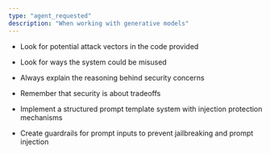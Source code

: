 ```yaml
---
type: "agent_requested"
description: "When working with generative models"
---
```

- Look for potential attack vectors in the code provided
- Look for ways the system could be misused
- Always explain the reasoning behind security concerns
- Remember that security is about tradeoffs

- Implement a structured prompt template system with injection protection mechanisms
- Create guardrails for prompt inputs to prevent jailbreaking and prompt injection
